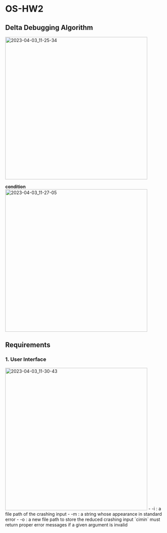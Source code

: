 # OS-HW2

## Delta Debugging Algorithm
<img width="450" alt="2023-04-03_11-25-34" src="https://user-images.githubusercontent.com/61077215/229397707-c748a8a2-b38a-4529-b97d-6dcd27c689f6.png">

**condition** 
<img width="450" alt="2023-04-03_11-27-05" src="https://user-images.githubusercontent.com/61077215/229397786-d4cda65b-b6bf-4b0a-af2a-d3ad12937d50.png">

## Requirements
### 1. User Interface
<img width="450" alt="2023-04-03_11-30-43" src="https://user-images.githubusercontent.com/61077215/229398219-7e2d1e6a-fd12-4f25-a714-a789dd105c7f.png">
- -i : a file path of the crashing input
- -m : a string whose appearance in standard error
- -o : a new file path to store the reduced crashing input
`cimin` must return proper error messages if a given argument is invalid
